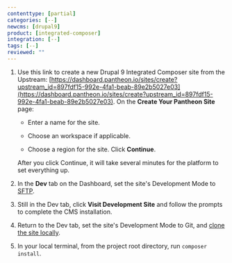 ```yaml
---
contenttype: [partial]
categories: [--]
newcms: [drupal9]
product: [integrated-composer]
integration: [--]
tags: [--]
reviewed: ""
---
```


1. Use this link to create a new Drupal 9 Integrated Composer site from the Upstream: [https://dashboard.pantheon.io/sites/create?upstream_id=897fdf15-992e-4fa1-beab-89e2b5027e03](https://dashboard.pantheon.io/sites/create?upstream_id=897fdf15-992e-4fa1-beab-89e2b5027e03). On the **Create Your Pantheon Site** page:

   - Enter a name for the site.

   - Choose an workspace if applicable.

   - Choose a region for the site. Click **Continue**.

   After you click Continue, it will take several minutes for the platform to set everything up.

1. In the **<span class="glyphicons glyphicons-wrench"></span> Dev** tab on the Dashboard, set the site's Development Mode to [SFTP](/sftp#sftp-mode).

1. Still in the Dev tab, click **Visit Development Site** and follow the prompts to complete the CMS installation.

1. Return to the Dev tab, set the site's Development Mode to Git, and [clone the site locally](/guides/local-development#get-the-code).

1. In your local terminal, from the project root directory, run `composer install`.
